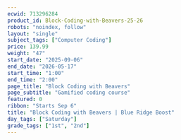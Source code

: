 ```yaml
---
ecwid: 713296284
product_id: Block-Coding-with-Beavers-25-26
robots: "noindex, follow"
layout: "single"
subject_tags: ["Computer Coding"]
price: 139.99
weight: "47"
start_date: "2025-09-06"
end_date: "2026-05-17"
start_time: "1:00"
end_time: "2:00"
page_title: "Block Coding with Beavers"
page_subtitle: "Gamified coding course"
featured: 0
ribbon: "Starts Sep 6"
title: "Block Coding with Beavers | Blue Ridge Boost"
day_tags: ["Saturday"]
grade_tags: ["1st", "2nd"]
---
```

